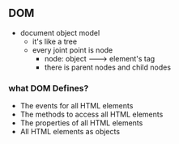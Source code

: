 ## DOM
- document object model
    - it's like a tree
    - every joint point is node
        - node: object ---> element's tag
        - there is parent nodes and child nodes


### what DOM Defines?
- The events for all HTML elements
- The methods to access all HTML elements
- The properties of all HTML elements
- All HTML elements as objects